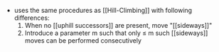 - uses the same procedures as [[Hill-Climbing]] with following differences:
	1. When no [[uphill successors]] are present, move "[[sideways]]" 
	2. Introduce a parameter m such that only ≤ m such [[sideways]] moves can be performed consecutively